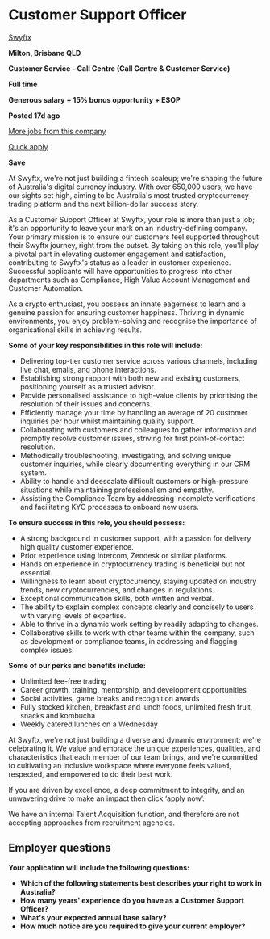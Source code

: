 
# Customer Support Officer

[Swyftx](https://www.seek.com.au/companies/swyftx-159857305637216)


**Milton, Brisbane QLD**

**Customer Service - Call Centre (Call Centre & Customer Service)**

**Full time**

**Generous salary + 15% bonus opportunity + ESOP**

**Posted 17d ago**

[More jobs from this company](https://www.seek.com.au/Swyftx-jobs/at-this-company)

[Quick apply](https://www.seek.com.au/job/74010801/apply?sol=bec4843ea2fa44a01f70ac614f6abe48fca2d419)

**Save**

At Swyftx, we're not just building a fintech scaleup; we're shaping the future of Australia's digital currency industry. With over 650,000 users, we have our sights set high, aiming to be Australia's most trusted cryptocurrency trading platform and the next billion-dollar success story.

As a Customer Support Officer at Swyftx, your role is more than just a job; it's an opportunity to leave your mark on an industry-defining company. Your primary mission is to ensure our customers feel supported throughout their Swyftx journey, right from the outset. By taking on this role, you'll play a pivotal part in elevating customer engagement and satisfaction, contributing to Swyftx's status as a leader in customer experience. Successful applicants will have opportunities to progress into other departments such as Compliance, High Value Account Management and Customer Automation.

As a crypto enthusiast, you possess an innate eagerness to learn and a genuine passion for ensuring customer happiness. Thriving in dynamic environments, you enjoy problem-solving and recognise the importance of organisational skills in achieving results.

**Some of your key responsibilities in this role will include:**

* Delivering top-tier customer service across various channels, including live chat, emails, and phone interactions.
* Establishing strong rapport with both new and existing customers, positioning yourself as a trusted advisor.
* Provide personalised assistance to high-value clients by prioritising the resolution of their issues and concerns.
* Efficiently manage your time by handling an average of 20 customer inquiries per hour whilst maintaining quality support.
* Collaborating with customers and colleagues to gather information and promptly resolve customer issues, striving for first point-of-contact resolution.
* Methodically troubleshooting, investigating, and solving unique customer inquiries, while clearly documenting everything in our CRM system.
* Ability to handle and deescalate difficult customers or high-pressure situations while maintaining professionalism and empathy.
* Assisting the Compliance Team by addressing incomplete verifications and facilitating KYC processes to onboard new users.

**To ensure success in this role, you should possess:**

* A strong background in customer support, with a passion for delivery high quality customer experience.
* Prior experience using Intercom, Zendesk or similar platforms.
* Hands on experience in cryptocurrency trading is beneficial but not essential.
* Willingness to learn about cryptocurrency, staying updated on industry trends, new cryptocurrencies, and changes in regulations.
* Exceptional communication skills, both written and verbal.
* The ability to explain complex concepts clearly and concisely to users with varying levels of expertise.
* Able to thrive in a dynamic work setting by readily adapting to changes.
* Collaborative skills to work with other teams within the company, such as development or compliance teams, in addressing and flagging complex issues.

**Some of our perks and benefits include:**

* Unlimited fee-free trading
* Career growth, training, mentorship, and development opportunities
* Social activities, game breaks and recognition awards
* Fully stocked kitchen, breakfast and lunch foods, unlimited fresh fruit, snacks and kombucha
* Weekly catered lunches on a Wednesday

At Swyftx, we're not just building a diverse and dynamic environment; we're celebrating it. We value and embrace the unique experiences, qualities, and characteristics that each member of our team brings, and we're committed to cultivating an inclusive workspace where everyone feels valued, respected, and empowered to do their best work.

If you are driven by excellence, a deep commitment to integrity, and an unwavering drive to make an impact then click ‘apply now’.

We have an internal Talent Acquisition function, and therefore are not accepting approaches from recruitment agencies.

## Employer questions

**Your application will include the following questions:**

* **Which of the following statements best describes your right to work in Australia?**
* **How many years' experience do you have as a Customer Support Officer?**
* **What's your expected annual base salary?**
* **How much notice are you required to give your current employer?**
